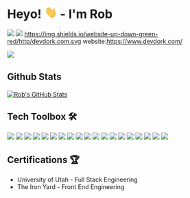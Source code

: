# Heyo! <img src="https://raw.githubusercontent.com/johnsonr84/johnsonr84/master/wave.gif" width="30px"> - I'm Rob
<!--
**johnsonr84/johnsonr84** is a ✨ _special_ ✨ repository because its `README.md` (this file) appears on your GitHub profile.

Here are some ideas to get you started:

- 🔭 I’m currently working on ...
- 🌱 I’m currently learning ...
- 👯 I’m looking to collaborate on ...
- 🤔 I’m looking for help with ...
- 💬 Ask me about ...
- 📫 How to reach me: ...
- 😄 Pronouns: ...
- ⚡ Fun fact: ...
-->

<!-- Social Links & Contact -->
<a href="https://www.linkedin.com/in/robertjohnson1984/" target="blank"><img src="https://img.shields.io/badge/linkedin-%230077B5.svg?&style=for-the-badge&logo=linkedin&logoColor=white" height=30></a>
<a href="https://www.linkedin.com/in/robertjohnson1984/" target="blank"><img src="https://img.shields.io/website-up-down-green-red/http/devdork.com.svg" height=30></a>
https://img.shields.io/website-up-down-green-red/http/devdork.com.svg website:https://www.devdork.com/

<a href="https://www.devdork.com/" target="blank"><img src="https://img.shields.io/badge/Devdork.com-%2361DAFB.svg?&style=for-the-badge&logo=Devdork.com&logoColor=white" height=30></a>
  
## Github Stats               
<!-- Github Stats -->
<!-- <a href="https://github.com/johnsonr84/johnsonr84">
  <img align="center" src="https://github-readme-stats.vercel.app/api/top-langs/?username=johnsonr84&hide=java,html,tex&title_color=ffffff&text_color=c9cacc&icon_color=2bbc8a&bg_color=1d1f21&langs_count=3" />
</a> -->
<!-- Top Languages -->
<a href="https://github.com/johnsonr84">
  <img align="center" src="https://github-readme-stats.vercel.app/api?username=johnsonr84&show_icons=true&line_height=27&count_private=true&title_color=ffffff&text_color=c9cacc&icon_color=2bbc8a&bg_color=1d1f21" alt="Rob's GitHub Stats" />
</a>

## Tech Toolbox 🛠  
![](https://img.shields.io/badge/MongoDB-4EA94B?style=for-the-badge&logo=mongodb&logoColor=white)
![](https://img.shields.io/badge/Express.js-EAEAEA?style=for-the-badge)
![](https://img.shields.io/badge/React-20232A?style=for-the-badge&logo=react&logoColor=61DAFB)
![](https://img.shields.io/badge/Node.js-86BE00?style=for-the-badge&logo=node.js&logoColor=white)
![](https://img.shields.io/badge/JavaScript-F7DF1E?style=for-the-badge&logo=javascript&logoColor=black)
![](https://img.shields.io/badge/jQuery-0769AD?style=for-the-badge&logo=jquery&logoColor=white)
![](https://img.shields.io/badge/HTML5-E34F26?style=for-the-badge&logo=html5&logoColor=white)
![](https://img.shields.io/badge/CSS3-1572B6?style=for-the-badge&logo=css3&logoColor=white)
![](https://img.shields.io/badge/Markdown-F71A4A?style=for-the-badge&logo=markdown&logoColor=white)
![](https://img.shields.io/badge/Bootstrap-563D7C?style=for-the-badge&logo=bootstrap&logoColor=white)
![](https://img.shields.io/badge/Sass-CC6699?style=for-the-badge&logo=sass&logoColor=white)
![](https://img.shields.io/badge/MySQL-F79F17?style=for-the-badge&logo=mysql&logoColor=white)
![](https://img.shields.io/badge/Heroku-430098?style=for-the-badge&logo=heroku&logoColor=white)
![](https://img.shields.io/badge/Netlify-00C7B7?style=for-the-badge&logo=netlify&logoColor=white)
![](https://img.shields.io/badge/Photoshop-011732?style=for-the-badge&logo=photoshop&logoColor=white)
![](https://aleen42.github.io/badges/src/photoshop.svg) 
![](https://aleen42.github.io/badges/src/illustrator.svg)
![](https://aleen42.github.io/badges/src/xd.svg)
![](https://img.shields.io/badge/Apple-MacBook_Pro_2021-999999?style=for-the-badge&logo=apple&logoColor=white)

## Certifications 🏆
* University of Utah - Full Stack Engineering 
* The Iron Yard - Front End Engineering 
